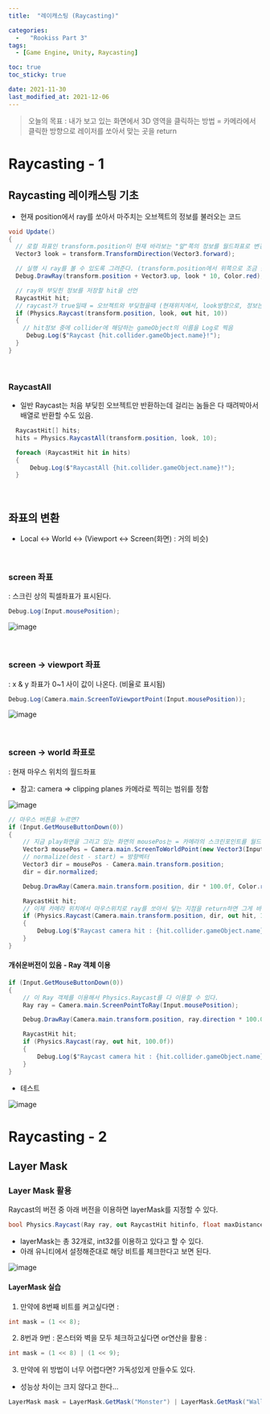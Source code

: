 ```yaml
---
title:  "레이캐스팅 (Raycasting)"

categories:
  -   "Rookiss Part 3"
tags:
  - [Game Engine, Unity, Raycasting]

toc: true
toc_sticky: true

date: 2021-11-30
last_modified_at: 2021-12-06
---
```

> 오늘의 목표 : 
내가 보고 있는 화면에서 3D 영역을 클릭하는 방법 = 카메라에서 클릭한 방향으로 레이저를 쏘아서 맞는 곳을 return

# Raycasting - 1

## Raycasting 레이캐스팅 기초 
-  현재 position에서 ray를 쏘아서 마주치는 오브젝트의 정보를 불러오는 코드

```c#
void Update()
{
  // 로컬 좌표인 transform.position이 현재 바라보는 "앞"쪽의 정보를 월드좌표로 변경해서 look에 저장
  Vector3 look = transform.TransformDirection(Vector3.forward);

  // 실행 시 ray를 볼 수 있도록 그려준다. (transform.position에서 위쪽으로 조금 올린 곳에서 시작, 로컬좌표의 앞방향인 look의 10배, 빨간색 레이)
  Debug.DrawRay(transform.position + Vector3.up, look * 10, Color.red);

  // ray와 부딪힌 정보를 저장할 hit을 선언 
  RaycastHit hit;
  // raycast가 true일때 = 오브젝트와 부딪혔을때 (현재위치에서, look방향으로, 정보는 hit에 저장하고, 10만큼 쏜당~)
  if (Physics.Raycast(transform.position, look, out hit, 10))
  {
    // hit정보 중에 collider에 해당하는 gameObject의 이름을 Log로 찍음
     Debug.Log($"Raycast {hit.collider.gameObject.name}!");
  }
}
```
<br>

### RaycastAll 
- 일반 Raycast는 처음 부딪힌 오브젝트만 반환하는데 걸리는 놈들은 다 때려박아서 배열로 반환할 수도 있음. 
  
```c#
  RaycastHit[] hits;
  hits = Physics.RaycastAll(transform.position, look, 10);

  foreach (RaycastHit hit in hits)
  {
      Debug.Log($"RaycastAll {hit.collider.gameObject.name}!");
  }
```
<br>

## 좌표의 변환
- Local <-> World <-> (Viewport <-> Screen(화면) : 거의 비슷) 
<br>

### screen 좌표 
: 스크린 상의 픽셀좌표가 표시된다. 
```c#
Debug.Log(Input.mousePosition);
```

![image](https://user-images.githubusercontent.com/53845159/144255301-1924a6be-413b-4b1b-a0d7-32e5a4c2197e.png)

<br>

### screen -> viewport 좌표
: x & y 좌표가 0~1 사이 값이 나온다. (비율로 표시됨)
```c#
Debug.Log(Camera.main.ScreenToViewportPoint(Input.mousePosition));
```
![image](https://user-images.githubusercontent.com/53845159/144255478-87d31b20-99b5-40ea-9764-beaf95c0cddd.png)


<br>

### screen -> world 좌표로
: 현재 마우스 위치의 월드좌표
- 참고: camera => clipping planes 카메라로 찍히는 범위를 정함

![image](https://user-images.githubusercontent.com/53845159/144255550-a6d1b543-50bf-4822-8cf0-266405151c0c.png)

```c#
// 마우스 버튼을 누르면? 
if (Input.GetMouseButtonDown(0))
{
    // 지금 play화면을 그리고 있는 화면의 mousePos는 = 카메라의 스크린포인트를 월드포인트로 변환(마우스x, 마우스y, 카메라에서 화면까지 떨어진 거리)
    Vector3 mousePos = Camera.main.ScreenToWorldPoint(new Vector3(Input.mousePosition.x, Input.mousePosition.y, Camera.main.nearClipPlane));
    // normalize(dest - start) = 방향벡터
    Vector3 dir = mousePos - Camera.main.transform.position;
    dir = dir.normalized;

    Debug.DrawRay(Camera.main.transform.position, dir * 100.0f, Color.red, 1.0f);

    RaycastHit hit;
    // 이제 카메라 위치에서 마우스위치로 ray를 쏘아서 닿는 지점을 return하면 그게 바로 클릭한 월드 포인트
    if (Physics.Raycast(Camera.main.transform.position, dir, out hit, 100.0f))
    {
        Debug.Log($"Raycast camera hit : {hit.collider.gameObject.name}");
    }
}
```

#### 개쉬운버전이 있음 - Ray 객체 이용 
```c#
if (Input.GetMouseButtonDown(0))
{
    // 이 Ray 객체를 이용해서 Physics.Raycast를 다 이용할 수 있다. 
    Ray ray = Camera.main.ScreenPointToRay(Input.mousePosition);

    Debug.DrawRay(Camera.main.transform.position, ray.direction * 100.0f, Color.red, 1.0f);

    RaycastHit hit;
    if (Physics.Raycast(ray, out hit, 100.0f))
    {
        Debug.Log($"Raycast camera hit : {hit.collider.gameObject.name}");
    }
}
```

- 테스트

![image](https://user-images.githubusercontent.com/53845159/144255705-31774ad2-9ca2-45bc-994b-b98274dc637e.png)



# Raycasting - 2

## Layer Mask

### Layer Mask 활용

Raycast의 버전 중 아래 버전을 이용하면 layerMask를 지정할 수 있다. 
```c#
bool Physics.Raycast(Ray ray, out RaycastHit hitinfo, float maxDistance, int layerMask )
```
 - layerMask는 총 32개로, int32를 이용하고 있다고 할 수 있다. 
 - 아래 유니티에서 설정해준대로 해당 비트를 체크한다고 보면 된다. 

 ![image](https://user-images.githubusercontent.com/53845159/144754033-b746f407-f1e6-4bfc-a4ec-a2a270d6660c.png)


#### LayerMask 실습 

1. 만약에 8번째 비트를 켜고싶다면 :
```c#
int mask = (1 << 8);
```

2. 8번과 9번 : 몬스터와 벽을 모두 체크하고싶다면 or연산을 활용 : 
```c#
int mask = (1 << 8) | (1 << 9);
```

3. 만약에 위 방법이 너무 어렵다면? 가독성있게 만들수도 있다.
- 성능상 차이는 크지 않다고 한다... 
```c#
LayerMask mask = LayerMask.GetMask("Monster") | LayerMask.GetMask("Wall");
```
